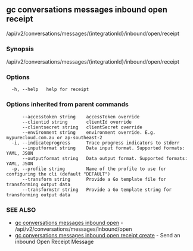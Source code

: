 ## gc conversations messages inbound open receipt

/api/v2/conversations/messages/{integrationId}/inbound/open/receipt

### Synopsis

/api/v2/conversations/messages/{integrationId}/inbound/open/receipt

### Options

```
  -h, --help   help for receipt
```

### Options inherited from parent commands

```
      --accesstoken string    accessToken override
      --clientid string       clientId override
      --clientsecret string   clientSecret override
      --environment string    environment override. E.g. mypurecloud.com.au or ap-southeast-2
  -i, --indicateprogress      Trace progress indicators to stderr
      --inputformat string    Data input format. Supported formats: YAML, JSON
      --outputformat string   Data output format. Supported formats: YAML, JSON
  -p, --profile string        Name of the profile to use for configuring the cli (default "DEFAULT")
      --transform string      Provide a Go template file for transforming output data
      --transformstr string   Provide a Go template string for transforming output data
```

### SEE ALSO

* [gc conversations messages inbound open](gc_conversations_messages_inbound_open.html)	 - /api/v2/conversations/messages/inbound/open
* [gc conversations messages inbound open receipt create](gc_conversations_messages_inbound_open_receipt_create.html)	 - Send an inbound Open Receipt Message


